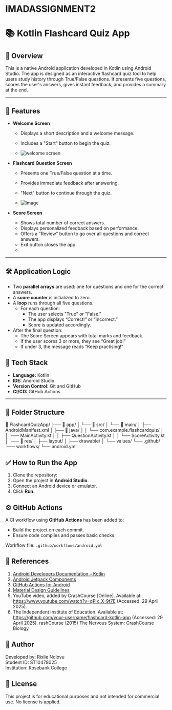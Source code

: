 # IMADASSIGNMENT2
# 📚 Kotlin Flashcard Quiz App

## 🎯 Overview

This is a native Android application developed in Kotlin using Android Studio. The app is designed as an interactive flashcard quiz tool to help users study history through True/False questions. It presents five questions, scores the user's answers, gives instant feedback, and provides a summary at the end.

---

## 🧠 Features

- **Welcome Screen**
  - Displays a short description and a welcome message.
  - Includes a "Start" button to begin the quiz.

  - ![welcome screen](https://github.com/user-attachments/assets/93cb7381-412d-48b2-ae4e-ba67650b2d56)



- **Flashcard Question Screen**
  - Presents one True/False question at a time.
  - Provides immediate feedback after answering.
  - "Next" button to continue through the quiz.

  - ![image](https://github.com/user-attachments/assets/fb0b0b5b-6d65-48b2-acf3-597cee1fa242)


- **Score Screen**
  - Shows total number of correct answers.
  - Displays personalized feedback based on performance.
  - Offers a "Review" button to go over all questions and correct answers.
  - Exit button closes the app.
  - 

---

## 🛠️ Application Logic

- Two **parallel arrays** are used: one for questions and one for the correct answers.
- A **score counter** is initialized to zero.
- A **loop** runs through all five questions.
  - For each question:
    - The user selects "True" or "False."
    - The app displays “Correct!” or “Incorrect.”
    - Score is updated accordingly.
- After the final question:
  - The Score Screen appears with total marks and feedback.
  - If the user scores 3 or more, they see “Great job!”
  - If under 3, the message reads “Keep practising!”


## 🚀 Tech Stack

- **Language:** Kotlin
- **IDE:** Android Studio
- **Version Control:** Git and GitHub
- **CI/CD:** GitHub Actions

---

## 📂 Folder Structure


📁 FlashcardQuizApp/
├── 📁 app/
│ └── 📁 src/
│ └── 📁 main/
│ ├── AndroidManifest.xml
│ ├── 📁 java/
│ │ └── com.example.flashcardquiz/
│ │ ├── MainActivity.kt
│ │ ├── QuestionActivity.kt
│ │ └── ScoreActivity.kt
│ └── 📁 res/
│ ├── layout/
│ ├── drawable/
│ └── values/
└── .github/
└── workflows/
└── android.yml

## ✅ How to Run the App

1. Clone the repository:
2. Open the project in **Android Studio**.
3. Connect an Android device or emulator.
4. Click **Run**.
   
## ⚙️ GitHub Actions

A CI workflow using **GitHub Actions** has been added to:
- Build the project on each commit.
- Ensure code compiles and passes basic checks.

Workflow file: `.github/workflows/android.yml`

## 📘 References

1. [Android Developers Documentation – Kotlin](https://developer.android.com/kotlin)
2. [Android Jetpack Components](https://developer.android.com/jetpack)
3. [GitHub Actions for Android](https://docs.github.com/en/actions/guides/building-and-testing-android)
4. [Material Design Guidelines](https://m3.material.io/)
5. YouTube video, added by CrashCourse [Online]. Available at: https://www.youtube.com/watch?v=qPix_X-9t7E (Accessed: 29 April 2025).
6. The Independent Institute of Education. Available at: https://github.com/your-username/flashcard-kotlin-app (Accessed: 29 April 2025).
rashCourse (2015) The Nervous System: CrashCourse Biology

## 👤 Author

Developed by: Rixile Ndlovu  
Student ID: ST10478025  
Institution: Rosebank College

## 📄 License

This project is for educational purposes and not intended for commercial use. No license is applied.







 
